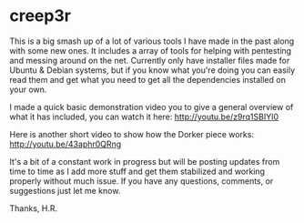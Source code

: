 creep3r
=======

This is a big smash up of a lot of various tools I have made in the past along with some new ones. It includes a array of tools for helping with pentesting and messing around on the net. Currently only have installer files made for Ubuntu &amp; Debian systems, but if you know what you're doing you can easily read them and get what you need to get all the dependencies installed on your own.

I made a quick basic demonstration video you to give a general overview of what it has included, you can watch it here:
http://youtu.be/z9rq1SBIYI0

Here is another short video to show how the Dorker piece works:
http://youtu.be/43aphr0QRng

It's a bit of a constant work in progress but will be posting updates from time to time as I add more stuff and get them stabilized and working properly without much issue. If you have any questions, comments, or suggestions just let me know.

Thanks,
H.R.
